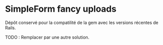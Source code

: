 # SimpleForm fancy uploads

Dépôt conservé pour la compatilité de la gem avec les versions récentes de Rails.

TODO : Remplacer par une autre solution.
